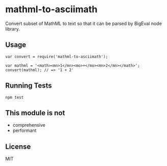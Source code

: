 # mathml-to-asciimath

Convert subset of MathML to text so that it can be parsed by BigEval node library.

## Usage

```
var convert = require('mathml-to-asciimath');

var mathml = '<math><mn>1</mn><mo>+</mo><mn>2</mn></math>';
convert(mathml); // => '1 + 2'
```

## Running Tests

    npm test

## This module is not

- comprehensive
- performant

## License

MIT
